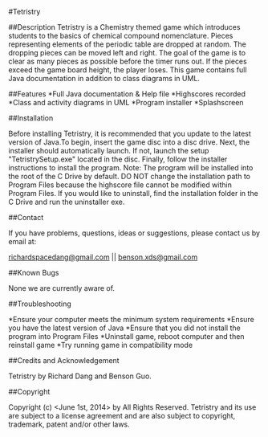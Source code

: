 #Tetristry

##Description
Tetristry is a Chemistry themed game which introduces students to the basics of chemical compound nomenclature. Pieces representing elements of the periodic table are dropped at random. The dropping pieces can be moved left and right. The goal of the game is to clear as many pieces as possible before the timer runs out. If the pieces exceed the game board height, the player loses. This game contains full Java documentation in addition to class diagrams in UML.

##Features
*Full Java documentation & Help file
*Highscores recorded
*Class and activity diagrams in UML
*Program installer
*Splashscreen

	
##Installation

Before installing Tetristry, it is recommended that you update to 
the latest version of Java.To begin, insert the game disc into a 
disc drive. Next, the installer should automatically launch.
If not, launch the setup "TetristrySetup.exe" located in the disc.
Finally, follow the installer instructions to install the program. 
Note: The program will be installed into the root of the C Drive 
by default. DO NOT change the installation path to Program Files 
because the highscore file cannot be modified within Program Files.
If you would like to uninstall, find the installation folder in
the C Drive and run the uninstaller exe.

##Contact 

If you have problems, questions, ideas or suggestions, please contact
 us by email at:
 
richardspacedang@gmail.com 	|| 	benson.xds@gmail.com

##Known Bugs
	
None we are currently aware of.

##Troubleshooting

*Ensure your computer meets the minimum system requirements
*Ensure you have the latest version of Java
*Ensure that you did not install the program into Program Files
*Uninstall game, reboot computer and then reinstall game
	*Try running game in compatibility mode
	

##Credits and Acknowledgement

Tetristry by Richard Dang and Benson Guo. 

##Copyright

Copyright (c) <June 1st, 2014> by <RBCS Inc.> All Rights Reserved.
Tetristry and its use are subject to a license agreement and are
also subject to copyright, trademark, patent and/or other laws. 
